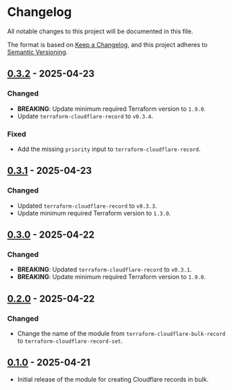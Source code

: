 # Changelog

All notable changes to this project will be documented in this file.

The format is based on [Keep a Changelog](https://keepachangelog.com/en/1.1.0/),
and this project adheres to
[Semantic Versioning](https://semver.org/spec/v2.0.0.html).

## [0.3.2] - 2025-04-23

### Changed

- **BREAKING**: Update minimum required Terraform version to `1.9.0`.
- Update `terraform-cloudflare-record` to `v0.3.4`.

### Fixed

- Add the missing `priority` input to `terraform-cloudflare-record`.

## [0.3.1] - 2025-04-23

### Changed

- Updated `terraform-cloudflare-record` to `v0.3.3`.
- Update minimum required Terraform version to `1.3.0`.

## [0.3.0] - 2025-04-22

### Changed

- **BREAKING**: Updated `terraform-cloudflare-record` to `v0.3.1`.
- **BREAKING**: Update minimum required Terraform version to `1.9.0`.

## [0.2.0] - 2025-04-22

### Changed

- Change the name of the module from `terraform-cloudflare-bulk-record` to
  `terraform-cloudflare-record-set`.

## [0.1.0] - 2025-04-21

- Initial release of the module for creating Cloudflare records in bulk.

[unreleased]:
  https://github.com/visiosto/terraform-cloudflare-record-set/compare/v0.3.2...HEAD
[0.3.2]:
  https://github.com/visiosto/terraform-cloudflare-record-set/compare/v0.3.1...v0.3.2
[0.3.1]:
  https://github.com/visiosto/terraform-cloudflare-record-set/compare/v0.3.0...v0.3.1
[0.3.0]:
  https://github.com/visiosto/terraform-cloudflare-record-set/compare/v0.2.0...v0.3.0
[0.2.0]:
  https://github.com/visiosto/terraform-cloudflare-record-set/compare/v0.1.0...v0.2.0
[0.1.0]:
  https://github.com/visiosto/terraform-cloudflare-record-set/releases/tag/v0.1.0
